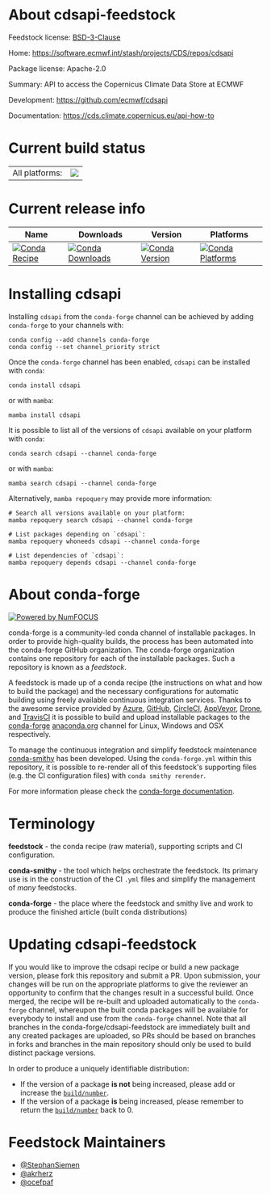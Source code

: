 About cdsapi-feedstock
======================

Feedstock license: [BSD-3-Clause](https://github.com/conda-forge/cdsapi-feedstock/blob/main/LICENSE.txt)

Home: https://software.ecmwf.int/stash/projects/CDS/repos/cdsapi

Package license: Apache-2.0

Summary: API to access the Copernicus Climate Data Store at ECMWF

Development: https://github.com/ecmwf/cdsapi

Documentation: https://cds.climate.copernicus.eu/api-how-to

Current build status
====================


<table><tr><td>All platforms:</td>
    <td>
      <a href="https://dev.azure.com/conda-forge/feedstock-builds/_build/latest?definitionId=6153&branchName=main">
        <img src="https://dev.azure.com/conda-forge/feedstock-builds/_apis/build/status/cdsapi-feedstock?branchName=main">
      </a>
    </td>
  </tr>
</table>

Current release info
====================

| Name | Downloads | Version | Platforms |
| --- | --- | --- | --- |
| [![Conda Recipe](https://img.shields.io/badge/recipe-cdsapi-green.svg)](https://anaconda.org/conda-forge/cdsapi) | [![Conda Downloads](https://img.shields.io/conda/dn/conda-forge/cdsapi.svg)](https://anaconda.org/conda-forge/cdsapi) | [![Conda Version](https://img.shields.io/conda/vn/conda-forge/cdsapi.svg)](https://anaconda.org/conda-forge/cdsapi) | [![Conda Platforms](https://img.shields.io/conda/pn/conda-forge/cdsapi.svg)](https://anaconda.org/conda-forge/cdsapi) |

Installing cdsapi
=================

Installing `cdsapi` from the `conda-forge` channel can be achieved by adding `conda-forge` to your channels with:

```
conda config --add channels conda-forge
conda config --set channel_priority strict
```

Once the `conda-forge` channel has been enabled, `cdsapi` can be installed with `conda`:

```
conda install cdsapi
```

or with `mamba`:

```
mamba install cdsapi
```

It is possible to list all of the versions of `cdsapi` available on your platform with `conda`:

```
conda search cdsapi --channel conda-forge
```

or with `mamba`:

```
mamba search cdsapi --channel conda-forge
```

Alternatively, `mamba repoquery` may provide more information:

```
# Search all versions available on your platform:
mamba repoquery search cdsapi --channel conda-forge

# List packages depending on `cdsapi`:
mamba repoquery whoneeds cdsapi --channel conda-forge

# List dependencies of `cdsapi`:
mamba repoquery depends cdsapi --channel conda-forge
```


About conda-forge
=================

[![Powered by
NumFOCUS](https://img.shields.io/badge/powered%20by-NumFOCUS-orange.svg?style=flat&colorA=E1523D&colorB=007D8A)](https://numfocus.org)

conda-forge is a community-led conda channel of installable packages.
In order to provide high-quality builds, the process has been automated into the
conda-forge GitHub organization. The conda-forge organization contains one repository
for each of the installable packages. Such a repository is known as a *feedstock*.

A feedstock is made up of a conda recipe (the instructions on what and how to build
the package) and the necessary configurations for automatic building using freely
available continuous integration services. Thanks to the awesome service provided by
[Azure](https://azure.microsoft.com/en-us/services/devops/), [GitHub](https://github.com/),
[CircleCI](https://circleci.com/), [AppVeyor](https://www.appveyor.com/),
[Drone](https://cloud.drone.io/welcome), and [TravisCI](https://travis-ci.com/)
it is possible to build and upload installable packages to the
[conda-forge](https://anaconda.org/conda-forge) [anaconda.org](https://anaconda.org/)
channel for Linux, Windows and OSX respectively.

To manage the continuous integration and simplify feedstock maintenance
[conda-smithy](https://github.com/conda-forge/conda-smithy) has been developed.
Using the ``conda-forge.yml`` within this repository, it is possible to re-render all of
this feedstock's supporting files (e.g. the CI configuration files) with ``conda smithy rerender``.

For more information please check the [conda-forge documentation](https://conda-forge.org/docs/).

Terminology
===========

**feedstock** - the conda recipe (raw material), supporting scripts and CI configuration.

**conda-smithy** - the tool which helps orchestrate the feedstock.
                   Its primary use is in the construction of the CI ``.yml`` files
                   and simplify the management of *many* feedstocks.

**conda-forge** - the place where the feedstock and smithy live and work to
                  produce the finished article (built conda distributions)


Updating cdsapi-feedstock
=========================

If you would like to improve the cdsapi recipe or build a new
package version, please fork this repository and submit a PR. Upon submission,
your changes will be run on the appropriate platforms to give the reviewer an
opportunity to confirm that the changes result in a successful build. Once
merged, the recipe will be re-built and uploaded automatically to the
`conda-forge` channel, whereupon the built conda packages will be available for
everybody to install and use from the `conda-forge` channel.
Note that all branches in the conda-forge/cdsapi-feedstock are
immediately built and any created packages are uploaded, so PRs should be based
on branches in forks and branches in the main repository should only be used to
build distinct package versions.

In order to produce a uniquely identifiable distribution:
 * If the version of a package **is not** being increased, please add or increase
   the [``build/number``](https://docs.conda.io/projects/conda-build/en/latest/resources/define-metadata.html#build-number-and-string).
 * If the version of a package **is** being increased, please remember to return
   the [``build/number``](https://docs.conda.io/projects/conda-build/en/latest/resources/define-metadata.html#build-number-and-string)
   back to 0.

Feedstock Maintainers
=====================

* [@StephanSiemen](https://github.com/StephanSiemen/)
* [@akrherz](https://github.com/akrherz/)
* [@ocefpaf](https://github.com/ocefpaf/)


<!-- dummy commit to enable rerendering -->

